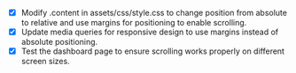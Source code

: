 - [x] Modify .content in assets/css/style.css to change position from absolute to relative and use margins for positioning to enable scrolling.
- [x] Update media queries for responsive design to use margins instead of absolute positioning.
- [x] Test the dashboard page to ensure scrolling works properly on different screen sizes.
